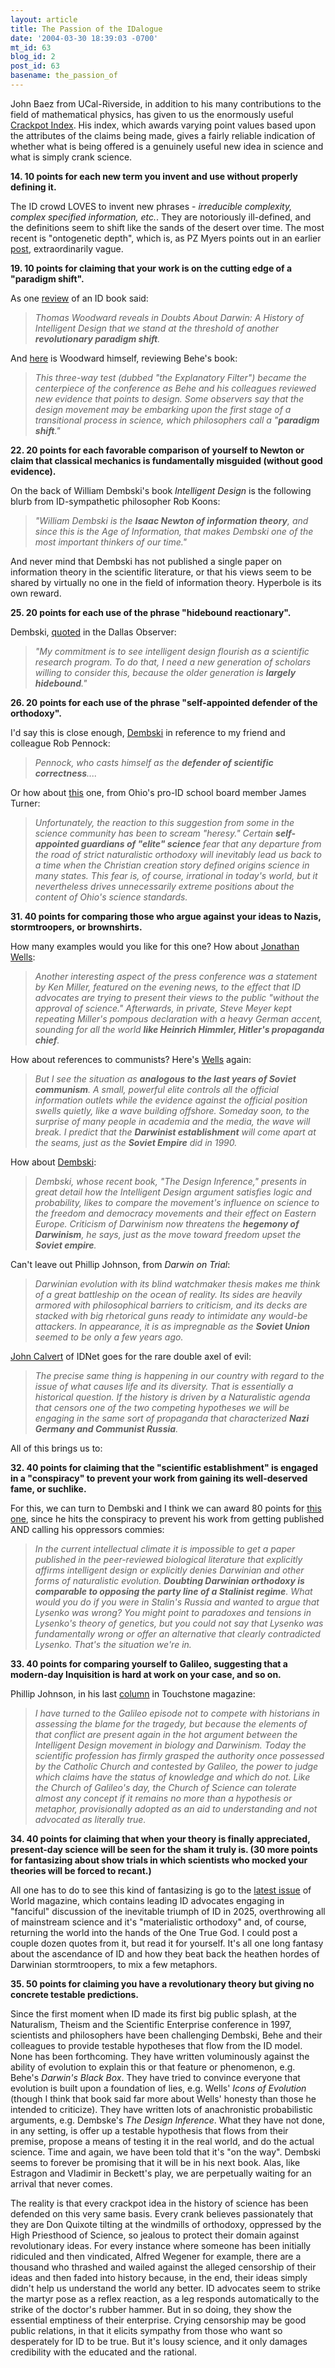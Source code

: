 ```yaml
---
layout: article
title: The Passion of the IDalogue
date: '2004-03-30 18:39:03 -0700'
mt_id: 63
blog_id: 2
post_id: 63
basename: the_passion_of
---
```

John Baez from UCal-Riverside, in addition to his many contributions to the field of mathematical physics, has given to us the enormously useful <a href="http://math.ucr.edu/home/baez/crackpot.html">Crackpot Index</a>. His index, which awards varying point values based upon the attributes of the claims being made, gives a fairly reliable indication of whether what is being offered is a genuinely useful new idea in science and what is simply crank science. 

<b>14. 10 points for each new term you invent and use without properly defining it.</b>

<!--more-->

The ID crowd LOVES to invent new phrases - <i>irreducible complexity, complex specified information, etc.</i>. They are notoriously ill-defined, and the definitions seem to shift like the sands of the desert over time. The most recent is "ontogenetic depth", which is, as PZ Myers points out in an earlier <a href="http://www.pandasthumb.org/pt-archives/000048.html">post</a>, extraordinarily vague.

<b>19. 10 points for claiming that your work is on the cutting edge of a "paradigm shift". </b>

As one <a href="http://www.townhall.com/bookclub/woodward.html">review</a> of an ID book said:<blockquote><i>Thomas Woodward reveals in Doubts About Darwin: A History of Intelligent Design that we stand at the threshold of another <b>revolutionary paradigm shift</b>.</i></blockquote>And <a href="http://www.apologetics.org/articles/wager1.html">here</a> is Woodward himself, reviewing Behe's book:<blockquote><i>This three-way test (dubbed "the Explanatory Filter") became the centerpiece of the conference as Behe and his colleagues reviewed new evidence that points to design. Some observers say that the design movement may be embarking upon the first stage of a transitional process in science, which philosophers call a "<b>paradigm shift</b>."</i></blockquote>

<b>22. 20 points for each favorable comparison of yourself to Newton or claim that classical mechanics is fundamentally misguided (without good evidence). </b>

On the back of William Dembski's book <i>Intelligent Design</i> is the following blurb from ID-sympathetic philosopher Rob Koons:<blockquote><i>"William Dembski is the <b>Isaac Newton of information theory</b>, and since this is the Age of Information, that makes Dembski one of the most important thinkers of our time."</i></blockquote>And never mind that Dembski has not published a single paper on information theory in the scientific literature, or that his views seem to be shared by virtually no one in the field of information theory. Hyperbole is its own reward.

<b>25. 20 points for each use of the phrase "hidebound reactionary".</b>

Dembski, <a href="http://www.arn.org/docs/dembski/wd_dallasobserver0101.htm">quoted</a> in the Dallas Observer:<blockquote><i>"My commitment is to see intelligent design flourish as a scientific research program. To do that, I need a new generation of scholars willing to consider this, because the older generation is <b>largely hidebound</b>."</i></blockquote><b>26. 20 points for each use of the phrase "self-appointed defender of the orthodoxy".</b> 

I'd say this is close enough, <a href="http://www.arn.org/docs2/news/howstillnottodebatedesign010902.htm">Dembski</a> in reference to my friend and colleague Rob Pennock:<blockquote><i>Pennock, who casts himself as the <b>defender of scientific correctness</b>....</i></blockquote>Or how about <a href="http://www.sciohio.org/letter00.htm">this</a> one, from Ohio's pro-ID school board member James Turner:<blockquote><i>Unfortunately, the reaction to this suggestion from some in the science community has been to scream "heresy." Certain <b>self-appointed guardians of "elite" science</b> fear that any departure from the road of strict naturalistic orthodoxy will inevitably lead us back to a time when the Christian creation story defined origins science in many states. This fear is, of course, irrational in today's world, but it nevertheless drives unnecessarily extreme positions about the content of Ohio's science standards.</i></blockquote><b>31. 40 points for comparing those who argue against your ideas to Nazis, stormtroopers, or brownshirts.</b>

How many examples would you like for this one? How about <a href="http://www.creationists.org/20020311OSBEwells.html">Jonathan Wells</a>:<blockquote><i>Another interesting aspect of the press conference was a statement by Ken Miller, featured on the evening news, to the effect that ID advocates are trying to present their views to the public "without the approval of science." Afterwards, in private, Steve Meyer kept repeating Miller's pompous declaration with a heavy German accent, sounding for all the world <b>like Heinrich Himmler, Hitler's propaganda chief</b>.</i></blockquote>How about references to communists? Here's <a href="http://www.tparents.org/library/unification/talks/wells/DARWIN.htm">Wells</a> again:<blockquote><i>But I see the situation as <b>analogous to the last years of Soviet communism</b>. A small, powerful elite controls all the official information outlets while the evidence against the official position swells quietly, like a wave building offshore. Someday soon, to the surprise of many people in academia and the media, the wave will break. I predict that the <b>Darwinist establishment</b> will come apart at the seams, just as the <b>Soviet Empire</b> did in 1990.</i></blockquote>How about <a href="http://www.leaderu.com/cl-institute/cssc/survival13.html">Dembski</a>:<blockquote><i>Dembski, whose recent book, "The Design Inference," presents in great detail how the Intelligent Design argument satisfies logic and probability, likes to compare the movement's influence on science to the freedom and democracy movements and their effect on Eastern Europe. Criticism of Darwinism now threatens the <b>hegemony of Darwinism</b>, he says, just as the move toward freedom upset the <b>Soviet empire</b>.</i></blockquote>Can't leave out Phillip Johnson, from <i>Darwin on Trial</i>:<blockquote><i>Darwinian evolution with its blind watchmaker thesis makes me think of a great battleship on the ocean of reality.  Its sides are heavily armored with philosophical barriers to criticism, and its decks are stacked with big rhetorical guns ready to intimidate any would-be attackers.  In appearance, it is as impregnable as the <b>Soviet Union</b> seemed to be only a few years ago.</i></blockquote><a href="http://www.intelligentdesignnetwork.org/Idnet%20ltr%20to%20KSBE%2012-14-00.htm">John Calvert</a> of IDNet goes for the rare double axel of evil:<blockquote><i>The precise same thing is happening in our country with regard to the issue of what causes life and its diversity. That is essentially a historical question. If the history is driven by a Naturalistic agenda that censors one of the two competing hypotheses we will be engaging in the same sort of propaganda that characterized <b>Nazi Germany and Communist Russia</b>.</i></blockquote>All of this brings us to:

<b>32. 40 points for claiming that the "scientific establishment" is engaged in a "conspiracy" to prevent your work from gaining its well-deserved fame, or suchlike.</b>

For this, we can turn to Dembski and I think we can award 80 points for <a href="http://www.iscid.org/boards/ubb-get_topic-f-6-t-000386.html">this one</a>, since he hits the conspiracy to prevent his work from getting published AND calling his oppressors commies:<blockquote><i>In the current intellectual climate it is impossible to get a paper published in the peer-reviewed biological literature that explicitly affirms intelligent design or explicitly denies Darwinian and other forms of naturalistic evolution. <b>Doubting Darwinian orthodoxy is comparable to opposing the party line of a Stalinist regime</b>. What would you do if you were in Stalin's Russia and wanted to argue that Lysenko was wrong? You might point to paradoxes and tensions in Lysenko's theory of genetics, but you could not say that Lysenko was fundamentally wrong or offer an alternative that clearly contradicted Lysenko. That's the situation we're in.</i></blockquote><b>33. 40 points for comparing yourself to Galileo, suggesting that a modern-day Inquisition is hard at work on your case, and so on.</b>

Phillip Johnson, in his last <a href="http://www.touchstonemag.com/docs/issues/17.2docs/17-02-012.html">column</a> in Touchstone magazine:<blockquote><i>I have turned to the Galileo episode not to compete with historians in assessing the blame for the tragedy, but because the elements of that conflict are present again in the hot argument between the Intelligent Design movement in biology and Darwinism. Today the scientific profession has firmly grasped the authority once possessed by the Catholic Church and contested by Galileo, the power to judge which claims have the status of knowledge and which do not. Like the Church of Galileo's day, the Church of Science can tolerate almost any concept if it remains no more than a hypothesis or metaphor, provisionally adopted as an aid to understanding and not advocated as literally true.</i></blockquote><b>34. 40 points for claiming that when your theory is finally appreciated, present-day science will be seen for the sham it truly is. (30 more points for fantasizing about show trials in which scientists who mocked your theories will be forced to recant.)</b>

All one has to do to see this kind of fantasizing is go to the <a href="http://www.worldmag.com/world/issue/04-03-04/cover_1.asp">latest issue</a> of World magazine, which contains leading ID advocates engaging in "fanciful" discussion of the inevitable triumph of ID in 2025, overthrowing all of mainstream science and it's "materialistic orthodoxy" and, of course, returning the world into the hands of the One True God. I could post a couple dozen quotes from it, but read it for yourself. It's all one long fantasy about the ascendance of ID and how they beat back the heathen hordes of Darwinian stormtroopers, to mix a few metaphors. 

<b>35. 50 points for claiming you have a revolutionary theory but giving no concrete testable predictions.</b>  

Since the first moment when ID made its first big public splash, at the Naturalism, Theism and the Scientific Enterprise conference in 1997, scientists and philosophers have been challenging Dembski, Behe and their colleagues to provide testable hypotheses that flow from the ID model. None has been forthcoming. They have written voluminously against the ability of evolution to explain this or that feature or phenomenon, e.g. Behe's <i>Darwin's Black Box</i>. They have tried to convince everyone that evolution is built upon a foundation of lies, e.g. Wells' <i>Icons of Evolution</i> (though I think that book said far more about Wells' honesty than those he intended to criticize). They have written lots of anachronistic probabilistic arguments, e.g. Dembske's <i>The Design Inference</i>. What they have not done, in any setting, is offer up a testable hypothesis that flows from their premise, propose a means of testing it in the real world, and do the actual science. Time and again, we have been told that it's "on the way". Dembski seems to forever be promising that it will be in his next book. Alas, like Estragon and Vladimir in Beckett's play, we are perpetually waiting for an arrival that never comes.

The reality is that every crackpot idea in the history of science has been defended on this very same basis. Every crank believes passionately that they are Don Quixote tilting at the windmills of orthodoxy, oppressed by the High Priesthood of Science, so jealous to protect their domain against revolutionary ideas. For every instance where someone has been initially ridiculed and then vindicated, Alfred Wegener for example, there are a thousand who thrashed and wailed against the alleged censorship of their ideas and then faded into history because, in the end, their ideas simply didn't help us understand the world any better. ID advocates seem to strike the martyr pose as a reflex reaction, as a leg responds automatically to the strike of the doctor's rubber hammer. But in so doing, they show the essential emptiness of their enterprise. Crying censorship may be good public relations, in that it elicits sympathy from those who want so desperately for ID to be true. But it's lousy science, and it only damages credibility with the educated and the rational.
